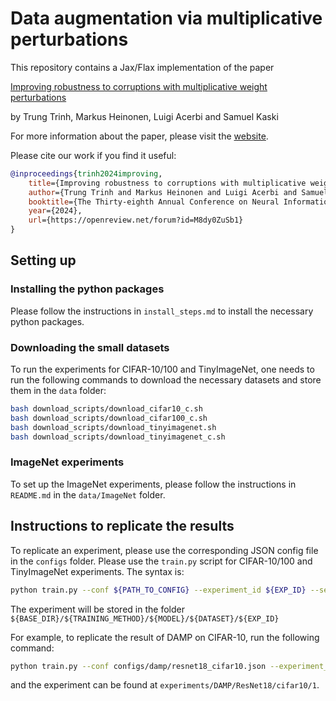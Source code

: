 # Data augmentation via multiplicative perturbations

This repository contains a Jax/Flax implementation of the paper

[Improving robustness to corruptions with multiplicative weight perturbations](https://openreview.net/forum?id=M8dy0ZuSb1)

by Trung Trinh, Markus Heinonen, Luigi Acerbi and Samuel Kaski

For more information about the paper, please visit the [website](https://trungtrinh44.github.io/DAMP/).

Please cite our work if you find it useful:

```bibtex
@inproceedings{trinh2024improving,
    title={Improving robustness to corruptions with multiplicative weight perturbations},
    author={Trung Trinh and Markus Heinonen and Luigi Acerbi and Samuel Kaski},
    booktitle={The Thirty-eighth Annual Conference on Neural Information Processing Systems},
    year={2024},
    url={https://openreview.net/forum?id=M8dy0ZuSb1}
}
```
## Setting up

### Installing the python packages
Please follow the instructions in `install_steps.md` to install the necessary python packages.

### Downloading the small datasets
To run the experiments for CIFAR-10/100 and TinyImageNet, one needs to run the following commands to download the necessary datasets and store them in the `data` folder:
```bash
bash download_scripts/download_cifar10_c.sh
bash download_scripts/download_cifar100_c.sh
bash download_scripts/download_tinyimagenet.sh
bash download_scripts/download_tinyimagenet_c.sh
```

### ImageNet experiments
To set up the ImageNet experiments, please follow the instructions in `README.md` in the `data/ImageNet` folder.

## Instructions to replicate the results

To replicate an experiment, please use the corresponding JSON config file in the `configs` folder. Please use the `train.py` script for CIFAR-10/100 and TinyImageNet experiments. The syntax is:

```bash
python train.py --conf ${PATH_TO_CONFIG} --experiment_id ${EXP_ID} --seed ${RANDOM_SEED} --base_dir ${BASE_DIR}
```
The experiment will be stored in the folder `${BASE_DIR}/${TRAINING_METHOD}/${MODEL}/${DATASET}/${EXP_ID}`

For example, to replicate the result of DAMP on CIFAR-10, run the following command:
```bash
python train.py --conf configs/damp/resnet18_cifar10.json --experiment_id 1 --seed 44 --base_dir experiments
```
and the experiment can be found at `experiments/DAMP/ResNet18/cifar10/1`.